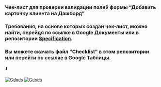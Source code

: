 ### Чек-лист для проверки валидации полей формы “Добавить карточку клиента на Дашборд”
### Требования, на основе которых создан чек-лист, можно найти, перейдя по ссылке в Google Документы или в репозитории [Specification](https://github.com/ConstantineQA/Specification).
### Вы можете скачать файл "Checklist" в этом репозитории или перейти по ссылке в Google Таблицы. 

⬇️

[![Gdocs](https://img.shields.io/badge/-docs.google-00AC47?style=for-the-badge&logo=google&logoColor=060138)](https://docs.google.com/spreadsheets/d/19OwGtYJsJD41HcpEWVDdUZ2EOkEXf2ppQJeBo7iJViE/edit?usp=sharing)
[![Gdocs](https://img.shields.io/badge/-docs.google-4285F4?style=for-the-badge&logo=google&logoColor=060138)](https://docs.google.com/spreadsheets/d/1JP5kqMWHTrCR5wSa3N5n2_WOEKclJQppcP8Qho-o8Ow/edit?usp=sharing)
